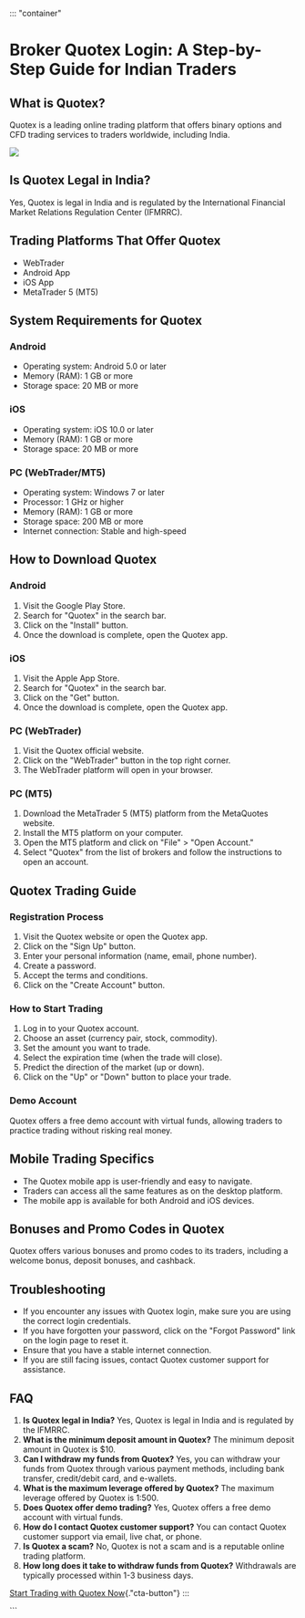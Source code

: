 ::: \"container\"
# Broker Quotex Login: A Step-by-Step Guide for Indian Traders

## What is Quotex?

Quotex is a leading online trading platform that offers binary options
and CFD trading services to traders worldwide, including India.

[![](https://static.quotex.io/files/12_en/300_250.jpg)](https://traff.sbs/brokerqxlid)

## Is Quotex Legal in India?

Yes, Quotex is legal in India and is regulated by the International
Financial Market Relations Regulation Center (IFMRRC).

## Trading Platforms That Offer Quotex

-   WebTrader
-   Android App
-   iOS App
-   MetaTrader 5 (MT5)

## System Requirements for Quotex

### Android

-   Operating system: Android 5.0 or later
-   Memory (RAM): 1 GB or more
-   Storage space: 20 MB or more

### iOS

-   Operating system: iOS 10.0 or later
-   Memory (RAM): 1 GB or more
-   Storage space: 20 MB or more

### PC (WebTrader/MT5)

-   Operating system: Windows 7 or later
-   Processor: 1 GHz or higher
-   Memory (RAM): 1 GB or more
-   Storage space: 200 MB or more
-   Internet connection: Stable and high-speed

## How to Download Quotex

### Android

1.  Visit the Google Play Store.
2.  Search for "Quotex" in the search bar.
3.  Click on the "Install" button.
4.  Once the download is complete, open the Quotex app.

### iOS

1.  Visit the Apple App Store.
2.  Search for "Quotex" in the search bar.
3.  Click on the "Get" button.
4.  Once the download is complete, open the Quotex app.

### PC (WebTrader)

1.  Visit the Quotex official website.
2.  Click on the "WebTrader" button in the top right corner.
3.  The WebTrader platform will open in your browser.

### PC (MT5)

1.  Download the MetaTrader 5 (MT5) platform from the MetaQuotes
    website.
2.  Install the MT5 platform on your computer.
3.  Open the MT5 platform and click on "File" \> "Open
    Account."
4.  Select "Quotex" from the list of brokers and follow the
    instructions to open an account.

## Quotex Trading Guide

### Registration Process

1.  Visit the Quotex website or open the Quotex app.
2.  Click on the "Sign Up" button.
3.  Enter your personal information (name, email, phone number).
4.  Create a password.
5.  Accept the terms and conditions.
6.  Click on the "Create Account" button.

### How to Start Trading

1.  Log in to your Quotex account.
2.  Choose an asset (currency pair, stock, commodity).
3.  Set the amount you want to trade.
4.  Select the expiration time (when the trade will close).
5.  Predict the direction of the market (up or down).
6.  Click on the "Up" or "Down" button to place your trade.

### Demo Account

Quotex offers a free demo account with virtual funds, allowing traders
to practice trading without risking real money.

## Mobile Trading Specifics

-   The Quotex mobile app is user-friendly and easy to navigate.
-   Traders can access all the same features as on the desktop platform.
-   The mobile app is available for both Android and iOS devices.

## Bonuses and Promo Codes in Quotex

Quotex offers various bonuses and promo codes to its traders, including
a welcome bonus, deposit bonuses, and cashback.

## Troubleshooting

-   If you encounter any issues with Quotex login, make sure you are
    using the correct login credentials.
-   If you have forgotten your password, click on the "Forgot
    Password" link on the login page to reset it.
-   Ensure that you have a stable internet connection.
-   If you are still facing issues, contact Quotex customer support for
    assistance.

## FAQ

1.  **Is Quotex legal in India?** Yes, Quotex is legal in India and is
    regulated by the IFMRRC.
2.  **What is the minimum deposit amount in Quotex?** The minimum
    deposit amount in Quotex is \$10.
3.  **Can I withdraw my funds from Quotex?** Yes, you can withdraw your
    funds from Quotex through various payment methods, including bank
    transfer, credit/debit card, and e-wallets.
4.  **What is the maximum leverage offered by Quotex?** The maximum
    leverage offered by Quotex is 1:500.
5.  **Does Quotex offer demo trading?** Yes, Quotex offers a free demo
    account with virtual funds.
6.  **How do I contact Quotex customer support?** You can contact Quotex
    customer support via email, live chat, or phone.
7.  **Is Quotex a scam?** No, Quotex is not a scam and is a reputable
    online trading platform.
8.  **How long does it take to withdraw funds from Quotex?** Withdrawals
    are typically processed within 1-3 business days.

[Start Trading with Quotex
Now](\%22https://traff.sbs/brokerqxsignup\%22){."cta-button"}
:::

\`\`\`

